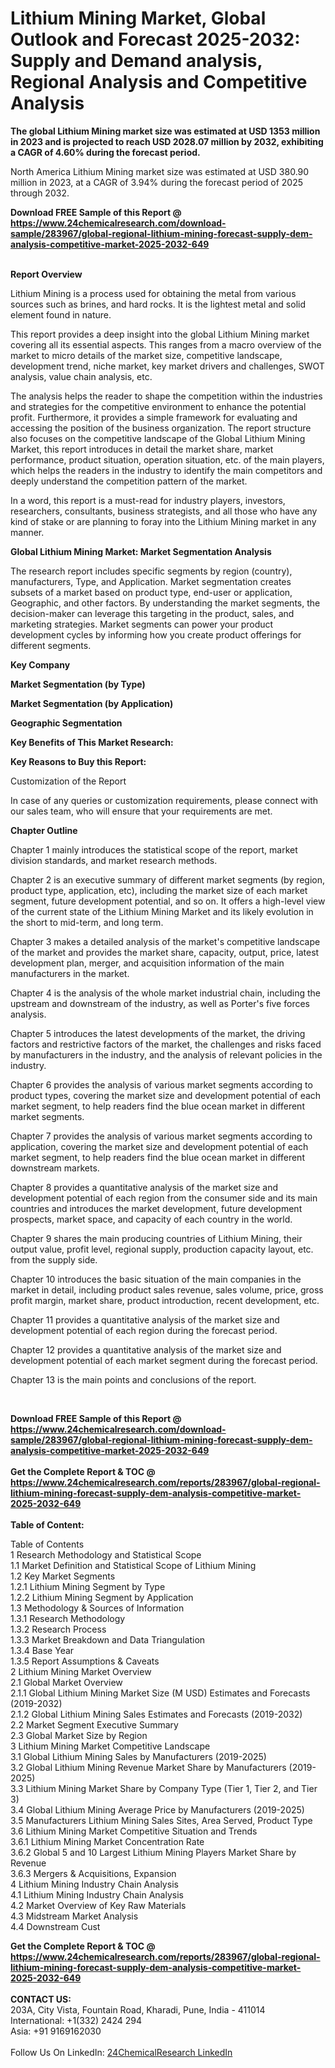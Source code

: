 <h1>Lithium Mining Market, Global Outlook and Forecast 2025-2032: Supply and Demand analysis, Regional Analysis and Competitive Analysis</h1><p><strong>The global Lithium Mining market size was estimated at USD 1353 million in 2023 and is projected to reach USD 2028.07 million by 2032, exhibiting a CAGR of 4.60% during the forecast period.</strong></p><p>
</p><p>
North America Lithium Mining market size was estimated at USD 380.90 million in 2023, at a CAGR of 3.94% during the forecast period of 2025 through 2032.</p><div><b>Download FREE Sample of this Report @ 
            <a href="https://www.24chemicalresearch.com/download-sample/283967/global-regional-lithium-mining-forecast-supply-dem-analysis-competitive-market-2025-2032-649">
            https://www.24chemicalresearch.com/download-sample/283967/global-regional-lithium-mining-forecast-supply-dem-analysis-competitive-market-2025-2032-649</a></b></div><br><p>
</p><p><strong>Report Overview</strong></p><p>
</p><p>Lithium Mining is a process used for obtaining the metal from various sources such as brines, and hard rocks. It is the lightest metal and solid element found in nature.</p><p>
</p><p>This report provides a deep insight into the global Lithium Mining market covering all its essential aspects. This ranges from a macro overview of the market to micro details of the market size, competitive landscape, development trend, niche market, key market drivers and challenges, SWOT analysis, value chain analysis, etc.</p><p>
</p><p>The analysis helps the reader to shape the competition within the industries and strategies for the competitive environment to enhance the potential profit. Furthermore, it provides a simple framework for evaluating and accessing the position of the business organization. The report structure also focuses on the competitive landscape of the Global Lithium Mining Market, this report introduces in detail the market share, market performance, product situation, operation situation, etc. of the main players, which helps the readers in the industry to identify the main competitors and deeply understand the competition pattern of the market.</p><p>
In a word, this report is a must-read for industry players, investors, researchers, consultants, business strategists, and all those who have any kind of stake or are planning to foray into the Lithium Mining market in any manner.</p><p>
</p><p><strong>Global Lithium Mining Market: Market Segmentation Analysis</strong></p><p>
</p><p>The research report includes specific segments by region (country), manufacturers, Type, and Application. Market segmentation creates subsets of a market based on product type, end-user or application, Geographic, and other factors. By understanding the market segments, the decision-maker can leverage this targeting in the product, sales, and marketing strategies. Market segments can power your product development cycles by informing how you create product offerings for different segments.</p><p>
</p><p><strong>Key Company</strong></p><p>
</p><p>
</p><p><strong>Market Segmentation (by Type)</strong></p><p>
</p><p>
</p><p><strong>Market Segmentation (by Application)</strong></p><p>
</p><p>
</p><p><strong>Geographic Segmentation</strong></p><p>
</p><p>
</p><p><strong>Key Benefits of This Market Research:</strong></p><p>
</p><p>
</p><p><strong>Key Reasons to Buy this Report:</strong></p><p>
</p><p>
</p><p>Customization of the Report</p><p>
In case of any queries or customization requirements, please connect with our sales team, who will ensure that your requirements are met.</p><p>
</p><p><strong>Chapter Outline</strong></p><p>
</p><p>Chapter 1 mainly introduces the statistical scope of the report, market division standards, and market research methods.</p><p>
Chapter 2 is an executive summary of different market segments (by region, product type, application, etc), including the market size of each market segment, future development potential, and so on. It offers a high-level view of the current state of the Lithium Mining Market and its likely evolution in the short to mid-term, and long term.</p><p>
Chapter 3 makes a detailed analysis of the market's competitive landscape of the market and provides the market share, capacity, output, price, latest development plan, merger, and acquisition information of the main manufacturers in the market.</p><p>
Chapter 4 is the analysis of the whole market industrial chain, including the upstream and downstream of the industry, as well as Porter's five forces analysis.</p><p>
Chapter 5 introduces the latest developments of the market, the driving factors and restrictive factors of the market, the challenges and risks faced by manufacturers in the industry, and the analysis of relevant policies in the industry.</p><p>
Chapter 6 provides the analysis of various market segments according to product types, covering the market size and development potential of each market segment, to help readers find the blue ocean market in different market segments.</p><p>
Chapter 7 provides the analysis of various market segments according to application, covering the market size and development potential of each market segment, to help readers find the blue ocean market in different downstream markets.</p><p>
Chapter 8 provides a quantitative analysis of the market size and development potential of each region from the consumer side and its main countries and introduces the market development, future development prospects, market space, and capacity of each country in the world.</p><p>
Chapter 9 shares the main producing countries of Lithium Mining, their output value, profit level, regional supply, production capacity layout, etc. from the supply side.</p><p>
Chapter 10 introduces the basic situation of the main companies in the market in detail, including product sales revenue, sales volume, price, gross profit margin, market share, product introduction, recent development, etc.</p><p>
Chapter 11 provides a quantitative analysis of the market size and development potential of each region during the forecast period.</p><p>
Chapter 12 provides a quantitative analysis of the market size and development potential of each market segment during the forecast period.</p><p>
Chapter 13 is the main points and conclusions of the report.</p><p>
 </p><div><b>Download FREE Sample of this Report @ 
            <a href="https://www.24chemicalresearch.com/download-sample/283967/global-regional-lithium-mining-forecast-supply-dem-analysis-competitive-market-2025-2032-649">
            https://www.24chemicalresearch.com/download-sample/283967/global-regional-lithium-mining-forecast-supply-dem-analysis-competitive-market-2025-2032-649</a></b></div><br><div><b>Get the Complete Report & TOC @ 
            <a href="https://www.24chemicalresearch.com/reports/283967/global-regional-lithium-mining-forecast-supply-dem-analysis-competitive-market-2025-2032-649">
            https://www.24chemicalresearch.com/reports/283967/global-regional-lithium-mining-forecast-supply-dem-analysis-competitive-market-2025-2032-649</a></b></div><br>
            <b>Table of Content:</b><p>Table of Contents<br />
1 Research Methodology and Statistical Scope<br />
1.1 Market Definition and Statistical Scope of Lithium Mining<br />
1.2 Key Market Segments<br />
1.2.1 Lithium Mining Segment by Type<br />
1.2.2 Lithium Mining Segment by Application<br />
1.3 Methodology & Sources of Information<br />
1.3.1 Research Methodology<br />
1.3.2 Research Process<br />
1.3.3 Market Breakdown and Data Triangulation<br />
1.3.4 Base Year<br />
1.3.5 Report Assumptions & Caveats<br />
2 Lithium Mining Market Overview<br />
2.1 Global Market Overview<br />
2.1.1 Global Lithium Mining Market Size (M USD) Estimates and Forecasts (2019-2032)<br />
2.1.2 Global Lithium Mining Sales Estimates and Forecasts (2019-2032)<br />
2.2 Market Segment Executive Summary<br />
2.3 Global Market Size by Region<br />
3 Lithium Mining Market Competitive Landscape<br />
3.1 Global Lithium Mining Sales by Manufacturers (2019-2025)<br />
3.2 Global Lithium Mining Revenue Market Share by Manufacturers (2019-2025)<br />
3.3 Lithium Mining Market Share by Company Type (Tier 1, Tier 2, and Tier 3)<br />
3.4 Global Lithium Mining Average Price by Manufacturers (2019-2025)<br />
3.5 Manufacturers Lithium Mining Sales Sites, Area Served, Product Type<br />
3.6 Lithium Mining Market Competitive Situation and Trends<br />
3.6.1 Lithium Mining Market Concentration Rate<br />
3.6.2 Global 5 and 10 Largest Lithium Mining Players Market Share by Revenue<br />
3.6.3 Mergers & Acquisitions, Expansion<br />
4 Lithium Mining Industry Chain Analysis<br />
4.1 Lithium Mining Industry Chain Analysis<br />
4.2 Market Overview of Key Raw Materials<br />
4.3 Midstream Market Analysis<br />
4.4 Downstream Cust</p><div><b>Get the Complete Report & TOC @ 
            <a href="https://www.24chemicalresearch.com/reports/283967/global-regional-lithium-mining-forecast-supply-dem-analysis-competitive-market-2025-2032-649">
            https://www.24chemicalresearch.com/reports/283967/global-regional-lithium-mining-forecast-supply-dem-analysis-competitive-market-2025-2032-649</a></b></div><br><b>CONTACT US:</b><br>
            203A, City Vista, Fountain Road, Kharadi, Pune, India - 411014<br>
            International: +1(332) 2424 294<br>
            Asia: +91 9169162030 <br><br>
            Follow Us On LinkedIn: <a href="https://www.linkedin.com/company/24chemicalresearch/">24ChemicalResearch LinkedIn</a>